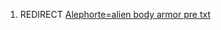 1.  REDIRECT [Alephorte=alien body armor pre
    txt](Alephorte=alien_body_armor_pre_txt "wikilink")